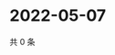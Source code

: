 # 2022-05-07

共 0 条

<!-- BEGIN WEIBO -->
<!-- 最后更新时间 Sat May 07 2022 18:00:58 GMT+0800 (China Standard Time) -->

<!-- END WEIBO -->
